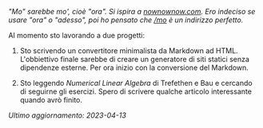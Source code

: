 
_"Mo" sarebbe mo', cioè "ora". Si ispira a
[nownownow.com](https://www.nownownow.com/about).
Ero indeciso se usare "ora" o "adesso", poi ho pensato che [/mo](/mo) è un
indirizzo perfetto._

Al momento sto lavorando a due progetti:

1. Sto scrivendo un convertitore minimalista da Markdown ad HTML. L'obbiettivo
   finale sarebbe di creare un generatore di siti statici senza
   dipendenze esterne. Per ora inizio con la conversione del Markdown.

1. Sto leggendo _Numerical Linear Algebra_ di Trefethen e Bau e cercando di
   seguirne gli esercizi. Spero di scrivere qualche articolo interessante quando
   avrò finito.

_Ultimo aggiornamento: 2023-04-13_
